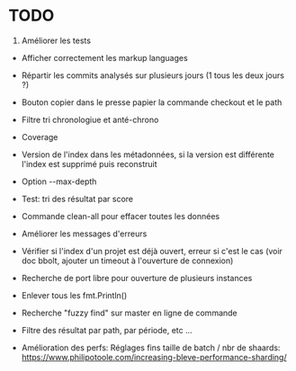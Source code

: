 # TODO

1. Améliorer les tests

- Afficher correctement les markup languages
- Répartir les commits analysés sur plusieurs jours (1 tous les deux jours ?)        
- Bouton copier dans le presse papier la commande checkout et le path
- Filtre tri chronologiue et anté-chrono

- Coverage
- Version de l'index dans les métadonnées, si la version est différente l'index est supprimé puis reconstruit
- Option --max-depth
- Test: tri des résultat par score
- Commande clean-all pour effacer toutes les données
- Améliorer les messages d'erreurs
- Vérifier si l'index d'un projet est déjà ouvert, erreur si c'est le cas (voir doc bbolt, ajouter un timeout à l'ouverture de connexion)
- Recherche de port libre pour ouverture de plusieurs instances
- Enlever tous les fmt.Println()
- Recherche "fuzzy find" sur master en ligne de commande
- Filtre des résultat par path, par période, etc ...
- Amélioration des perfs: Réglages fins taille de batch / nbr de shaards: https://www.philipotoole.com/increasing-bleve-performance-sharding/
